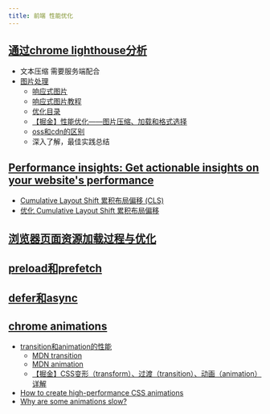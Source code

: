 ```yaml
---
title: 前端 性能优化
---
```


## [通过chrome lighthouse分析](https://developer.chrome.com/docs/devtools/speed/get-started/ )

- 文本压缩 需要服务端配合
- [图片处理](https://developer.chrome.com/docs/devtools/speed/get-started/#images)
  - [响应式图片](https://web.dev/responsive-images/#relative_sized_images)
  - [响应式图片教程](https://learn.udacity.com/courses/ud882/lessons/d798a5d0-d91b-4fe5-97fc-06f46364e8cf/concepts/6a722661-5851-4b69-9984-71458add6b05)
  - [优化目录](https://web.dev/fast/#optimize-your-images)
  - [【掘金】性能优化——图片压缩、加载和格式选择](https://juejin.cn/post/7098854314365419533)
  - [oss和cdn的区别](https://www.cnblogs.com/jsfh/p/14076992.html)
  - 深入了解，最佳实践总结

## [Performance insights: Get actionable insights on your website's performance](https://developer.chrome.com/docs/devtools/performance-insights/#largest-contentful-paint)

- [Cumulative Layout Shift 累积布局偏移 (CLS)](https://web.dev/cls/)
- [优化 Cumulative Layout Shift 累积布局偏移](https://web.dev/optimize-cls/#images-without-dimensions)

## [浏览器页面资源加载过程与优化](https://juejin.cn/post/6844903545016156174)

## [preload和prefetch](https://www.jb51.net/article/253659.htm)

## [defer和async](https://blog.csdn.net/weixin_46544034/article/details/123146915)

## [chrome animations](https://developer.chrome.com/docs/devtools/css/animations/)

- [transition和animation的性能](https://juejin.cn/post/6844903604403306510)
  - [MDN transition](https://developer.mozilla.org/zh-CN/docs/Web/CSS/transition)
  - [MDN animation](https://developer.mozilla.org/zh-CN/docs/Web/CSS/CSS_Animations/Using_CSS_animations)
  - [【掘金】CSS变形（transform）、过渡（transition）、动画（animation）详解](https://juejin.cn/post/6961801671189987359)
- [How to create high-performance CSS animations](https://web.dev/animations-guide/)
- [Why are some animations slow?](https://web.dev/animations-overview/)
